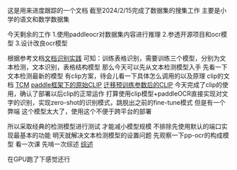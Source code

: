 这是用来进度跟踪的一个文档
截至2024/2/15完成了数据集的搜集工作
主要是小学的语文和数学数据集

今天剩余的工作
1.使用paddleocr对数据集内容进行推理
2.参透开源项目和ocr模型
3.设计改良ocr模型


根据参考文档[文档识别实践](https://aistudio.baidu.com/projectdetail/7466188)
可知：训练表格识别，需要训练三个模型，分别为文本检测，文本识别，表格结构模型
那么今天可以先从文本检测模型入手
先看一下文本检测最新的模型
有clip方案，待会儿看一下具体怎么调用的以及原理
clip的文档
[TCM](https://github.com/wenwenyu/TCM)
[paddle框架下的原始CLIP](https://aistudio.baidu.com/projectdetail/1617372)
[迁移预训练参数后的CLIP](https://aistudio.baidu.com/projectdetail/1619333)
今天完成了clip的使用，确认了部署以后clip的正常运作
打算使用clip模型+paddleOCR直接实现对文字的识别，实现zero-shot的识别模式，跳脱出之前的fine-tune模式
但是有一个弊端
这个模型太大了，使用这个不便于跨平台的部署

所以采取经典的检测模型进行测试
才能减小模型规模
不排除先使用默认的端口实现最基本的功能
明天就解决文本检测模型的设置问题
先观察一下pp-ocr的构成模型
看一次课
先啃一次综述
[综述](https://blog.csdn.net/m0_38007695/article/details/100133117)

在GPU跑了下感觉还行